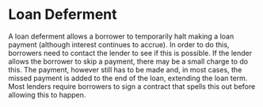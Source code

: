 ---
---

# Loan Deferment

A loan deferment allows a borrower to temporarily halt making a loan payment (although interest continues to accrue). In order to do this, borrowers need to contact the lender to see if this is possible. If the lender allows the borrower to skip a payment, there may be a small charge to do this. The payment, however still has to be made and, in most cases, the missed payment is added to the end of the loan, extending the loan term. Most lenders require borrowers to sign a contract that spells this out before allowing this to happen.
